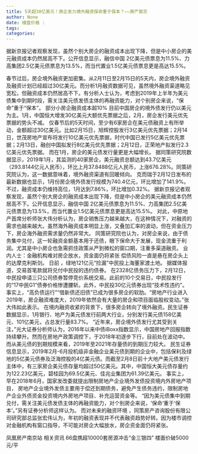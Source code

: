 ```yaml
---
title: 5天超30亿美元！房企发力境外融资保命重于保本？——房产南京
author: None
date: 楼盘价格 : 
tags: 
categories: 
---
```

据新京报记者观察发现，虽然个别大房企的融资成本出现下降，但是中小房企的美元融资成本仍然居高不下。公开信息显示，融信中国 2亿美元债票息为11.5%、力高集团2.5亿美元债票息为13.5%，而当代置业1.5亿美元债票息更是高达15.5%。
<!-- more -->
春节过后，房企境外融资更加密集。从2月11日至2月15日的5天内，房企境外融资及融资计划已经超过30亿美元。而分析1月融资数据可见，虽然境外融资渠道略见宽松，但融资成本仍然居高不下。有分析人士认为，考虑到2019年上半年为美元债集中到期时段，需关注美元债发债主体的再融资能力，对个别房企来说，“保命”重于“保本”。
部分小房企融资成本超10%
目前中国房企的境外债发行仍以美元为主。1月，中国恒大增发30亿美元大额优先票据之后，2月，房企发行美元优先票据的势头不减。
仅春节后的5天时间，至少有6家房企在美元债融资上有所举动，金额超过30亿美元。比如2月15日，旭辉控股发行3亿美元优先票据；2月14日，世茂房地产宣布将发行10亿美元优先票据，时代中国已发行5亿美元优先票据；2月13日，融创中国拟发行8亿美元优先票据；2月12日，正荣地产拟发行2.3亿美元优先票据。
而在1月，房企的美元债发行量更是大幅增长。 据同策研究院数据显示，2019年1月，其监测的40家房企，美元融资总额达到43.7亿美元（293.8144亿元人民币），环比上月37.8488亿元人民币，上涨676.28%。同策研究院认为，这一数据意味着，境外融资渠道有回暖倾向。
克而瑞于2月12日发布的最新数据也显示，1月份房企境外债发行规模为740.4亿元，环比增加了141.9%。不过，融资成本仍维持高位，1月达到7.86%，环比增加0.32%。
据新京报记者观察发现，虽然个别大房企的融资成本出现下降，但是中小房企的美元融资成本仍然居高不下。公开信息显示，融信中国 2亿美元债票息为11.5%、力高集团2.5亿美元债票息为13.5%，而当代置业1.5亿美元债票息更是高达15.5%。
对此，中原地产首席分析师张大伟分析认为，房企销售压力越来越大，在这种情况下，对融资的需求也越来越大。虽然海外融资成本明显上涨，又叠加汇率的波动，但在资金压力下，房企海外融资需求量仍然非常大。
同策研究院也认为，对房企来说，由于债务集中兑付，这一轮融资金额基本用于还债，眼下保命大于发展，现金流重于利润。尤其是中小房企也急需抓住政策从严到微松的窗口期，注重多渠道融资。
业内人士：金融机构难对房企放水，资金面仍将紧张
偿债风险一直是悬在房企头上的达摩克利斯剑。
日前 ，绿地121亿元“捡漏”中民投上海董家渡土地。 据媒体报道，交易首笔款就将兑付中民投的违约债券。
在2328亿债务压力下，2月12日，中民投申请三只公司债券暂停竞价系统交易。此前的10个交易日，中民投发行的“17中民G1”债券价格惨遭腰斩。此外，中民投30亿元债券出现“技术性违约”。
事实上，“高负债运行”“借新债还旧债”已成为很多房企的软肋。“房地产行业进入2019年，房企融资难度大，2019年依然会有大量的房企和项目面临股权变动。”张大伟如此表示。
在境内融资收紧的背景下，很多房企转向了境外融资。民生证券数据显示，1月银行、地产为美元债发行前两大行业，分别发行美元债158亿美元、101亿美元，占总发行量83.7%。
“近年来，房企境外债发行尤其受到关注，”光大证券分析师认为，2016年以来中债iBoxx指数显示，中国房地产回报指数持续攀升。然而在房地产政策调控下，于2018年初逐步下行，目前处在波动中。而从美元债的到期规模来看，2019年至2021年存量债的到期压力较大。
民生证券信息显示，2019年2月-6月投机级非金融企业美元债到期的企业中，包括保利及绿地的5亿美元债券及泛海控股的4亿美元债。而截至2月8日前十大地产美元债发行主体中，有三家房企美元债存量均超过50亿美元。其中，中国恒大美元债存量约为122.23亿美元，碧桂园为69.5亿美元、佳兆业集团为61.39亿美元。
事实上，早在2018年6月，国家发改委就提出限制房地产企业境外发债投资境内外房地产项目， 房地产企业境外发债主要用于偿还到期债务，避免产生债务违约，限制房地产企业外债资金投资境内外房地产项目、补充运营资金等。
“因为美元债集中到期兑付，需关注美元债发债主体的再融资能力，对个别房企来说，‘保命’重于‘保本’。”另有证券分析师这样认为。
而对未来的融资环境 ，同策房产咨询股份有限公司研究部总监张宏伟认为，年初的融资表现并不代表融资趋势好转。因为楼市调控对金融机构有窗口指导，不可能对房企大幅放水，房企资金面仍将紧张。
                        
                        
                        
                        
                                        
                    
                    
                
                    
                    
                    
                
                    
                
凤凰房产南京站
相关资讯
66盘携超10000套房源冲击“金三银四”
楼面价破5000元/平
	                        
	                    
	                        
	                    
